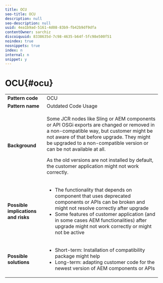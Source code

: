 ```yaml
---
title: OCU
seo-title: OCU
description: null
seo-description: null
uuid: 4ea1b9ad-5161-4d08-83b9-fb42b9df9dfa
contentOwner: sarchiz
discoiquuid: 8338635d-7c98-4635-b64f-5fc98e500f51
noindex: true
nosnippets: true
index: n
internal: n
snippet: y
---
```


# OCU{#ocu}

<table>
 <tbody>
  <tr>
   <td><strong>Pattern code</strong></td>
   <td>OCU</td>
  </tr>
  <tr>
   <td><strong>Pattern name</strong></td>
   <td>Outdated Code Usage</td>
  </tr>
  <tr>
   <td><strong>Background</strong></td>
   <td><p>Some JCR nodes like Sling or AEM components or API OSGi exports are changed or removed in a non-compatible way, but customer might be not aware of that before upgrade. They might be upgraded to a non-compatible version or can be not available at all.</p> <p>As the old versions are not installed by default, the customer application might not work correctly.</p> </td>
  </tr>
  <tr>
   <td><strong>Possible implications and risks</strong></td>
   <td>
    <ul>
     <li> The functionality that depends on component that uses deprecated components or APIs can be broken and might not resolve correctly after upgrade<br /> </li>
     <li>Some features of customer application (and in some cases AEM functionalities) after upgrade might not work correctly or might not be active</li>
    </ul> </td>
  </tr>
  <tr>
   <td><strong>Possible solutions</strong></td>
   <td>
    <ul>
     <li> Short-term: Installation of compatibility package might help<br /> </li>
     <li>Long-term: adapting customer code for the newest version of AEM components or APIs</li>
    </ul> </td>
  </tr>
 </tbody>
</table>

